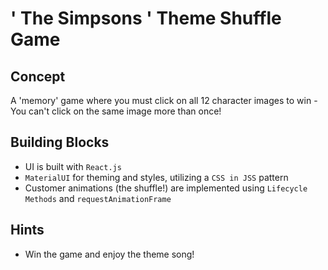 # ' The Simpsons ' Theme Shuffle Game

## Concept
A 'memory' game where you must click on all 12 character images to win - You can't click on the same image more than once!

## Building Blocks
* UI is built with `React.js`
* `MaterialUI` for theming and styles, utilizing a `CSS in JSS` pattern
* Customer animations (the shuffle!) are implemented using `Lifecycle Methods` and `requestAnimationFrame`

 ## Hints
 * Win the game and enjoy the theme song!
